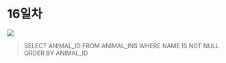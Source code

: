 # 16일차

![](https://gblobscdn.gitbook.com/assets%2F-Lx\_BnLKbqvAkZAteaNW%2F-MGI5RUnYu6CrECuqtWD%2F-MGIEDROdunLOkc5KEAk%2Fimage.png?alt=media\&token=9bd1a4bd-748a-4cb0-bb40-60f14581a837)

> SELECT ANIMAL\_ID FROM ANIMAL\_INS WHERE NAME IS NOT NULL ORDER BY ANIMAL\_ID

